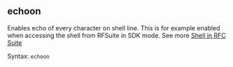 ## echoon

Enables echo of every character on shell line. This is for example enabled when accessing the
shell from RFSuite in SDK mode. See more [Shell in RFC Suite](../shell-in-rfc-suite.md)

Syntax: `echoon`